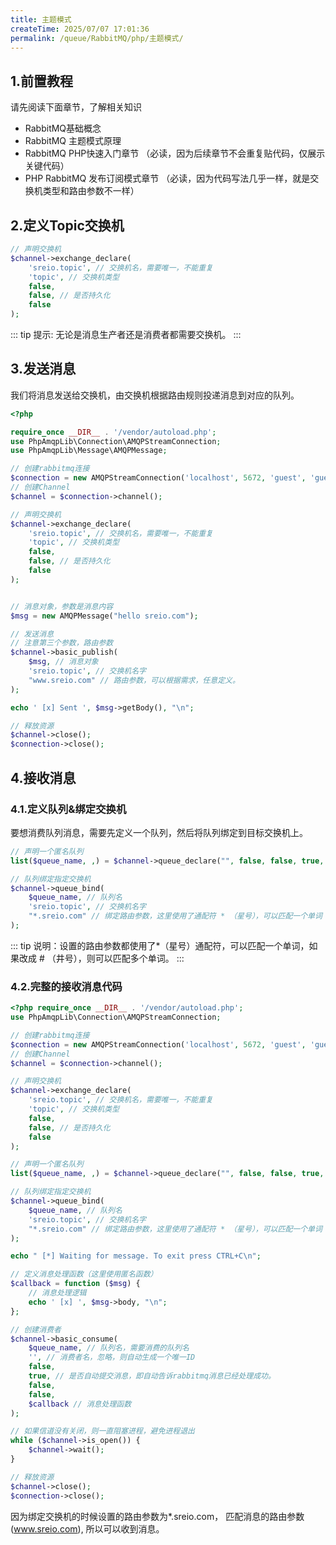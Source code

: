 ```yaml
---
title: 主题模式
createTime: 2025/07/07 17:01:36
permalink: /queue/RabbitMQ/php/主题模式/
---
```

## 1.前置教程
请先阅读下面章节，了解相关知识

- RabbitMQ基础概念
- RabbitMQ 主题模式原理
- RabbitMQ PHP快速入门章节 （必读，因为后续章节不会重复贴代码，仅展示关键代码）
- PHP RabbitMQ 发布订阅模式章节 （必读，因为代码写法几乎一样，就是交换机类型和路由参数不一样）

## 2.定义Topic交换机
```php
// 声明交换机
$channel->exchange_declare(
    'sreio.topic', // 交换机名，需要唯一，不能重复
    'topic', // 交换机类型
    false,
    false, // 是否持久化
    false
);
```

::: tip 提示: 无论是消息生产者还是消费者都需要交换机。
:::
## 3.发送消息
我们将消息发送给交换机，由交换机根据路由规则投递消息到对应的队列。
```php
<?php

require_once __DIR__ . '/vendor/autoload.php';
use PhpAmqpLib\Connection\AMQPStreamConnection;
use PhpAmqpLib\Message\AMQPMessage;

// 创建rabbitmq连接
$connection = new AMQPStreamConnection('localhost', 5672, 'guest', 'guest');
// 创建Channel
$channel = $connection->channel();

// 声明交换机
$channel->exchange_declare(
    'sreio.topic', // 交换机名，需要唯一，不能重复
    'topic', // 交换机类型
    false,
    false, // 是否持久化
    false
);


// 消息对象，参数是消息内容
$msg = new AMQPMessage("hello sreio.com");

// 发送消息
// 注意第三个参数，路由参数
$channel->basic_publish(
    $msg, // 消息对象
    'sreio.topic', // 交换机名字
    "www.sreio.com" // 路由参数，可以根据需求，任意定义。
);

echo ' [x] Sent ', $msg->getBody(), "\n";

// 释放资源
$channel->close();
$connection->close();
```

## 4.接收消息
### 4.1.定义队列&绑定交换机
要想消费队列消息，需要先定义一个队列，然后将队列绑定到目标交换机上。

```php
// 声明一个匿名队列
list($queue_name, ,) = $channel->queue_declare("", false, false, true, false);

// 队列绑定指定交换机
$channel->queue_bind(
    $queue_name, // 队列名
    'sreio.topic', // 交换机名字
    "*.sreio.com" // 绑定路由参数，这里使用了通配符 * （星号），可以匹配一个单词
);
```

::: tip 说明：设置的路由参数都使用了*（星号）通配符，可以匹配一个单词，如果改成 # （井号），则可以匹配多个单词。
:::

### 4.2.完整的接收消息代码

```php
<?php require_once __DIR__ . '/vendor/autoload.php';
use PhpAmqpLib\Connection\AMQPStreamConnection;

// 创建rabbitmq连接
$connection = new AMQPStreamConnection('localhost', 5672, 'guest', 'guest');
// 创建Channel
$channel = $connection->channel();

// 声明交换机
$channel->exchange_declare(
    'sreio.topic', // 交换机名，需要唯一，不能重复
    'topic', // 交换机类型
    false,
    false, // 是否持久化
    false
);

// 声明一个匿名队列
list($queue_name, ,) = $channel->queue_declare("", false, false, true, false);

// 队列绑定指定交换机
$channel->queue_bind(
    $queue_name, // 队列名
    'sreio.topic', // 交换机名字
    "*.sreio.com" // 绑定路由参数，这里使用了通配符 * （星号），可以匹配一个单词
);

echo " [*] Waiting for message. To exit press CTRL+C\n";

// 定义消息处理函数（这里使用匿名函数）
$callback = function ($msg) {
    // 消息处理逻辑
    echo ' [x] ', $msg->body, "\n";
};

// 创建消费者
$channel->basic_consume(
    $queue_name, // 队列名，需要消费的队列名
    '', // 消费者名，忽略，则自动生成一个唯一ID
    false,
    true, // 是否自动提交消息，即自动告诉rabbitmq消息已经处理成功。
    false,
    false,
    $callback // 消息处理函数
);

// 如果信道没有关闭，则一直阻塞进程，避免进程退出
while ($channel->is_open()) {
    $channel->wait();
}

// 释放资源
$channel->close();
$connection->close();
```
因为绑定交换机的时候设置的路由参数为*.sreio.com， 匹配消息的路由参数(www.sreio.com), 所以可以收到消息。